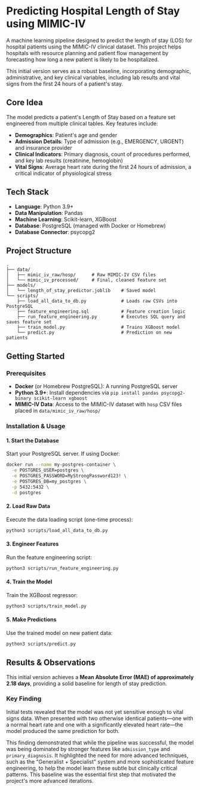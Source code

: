# Predicting Hospital Length of Stay using MIMIC-IV

A machine learning pipeline designed to predict the length of stay (LOS) for hospital patients using the MIMIC-IV clinical dataset. This project helps hospitals with resource planning and patient flow management by forecasting how long a new patient is likely to be hospitalized.

This initial version serves as a robust baseline, incorporating demographic, administrative, and key clinical variables, including lab results and vital signs from the first 24 hours of a patient's stay.

## Core Idea

The model predicts a patient's Length of Stay based on a feature set engineered from multiple clinical tables. Key features include:

- **Demographics**: Patient's age and gender
- **Admission Details**: Type of admission (e.g., EMERGENCY, URGENT) and insurance provider
- **Clinical Indicators**: Primary diagnosis, count of procedures performed, and key lab results (creatinine, hemoglobin)
- **Vital Signs**: Average heart rate during the first 24 hours of admission, a critical indicator of physiological stress

## Tech Stack

- **Language**: Python 3.9+
- **Data Manipulation**: Pandas
- **Machine Learning**: Scikit-learn, XGBoost
- **Database**: PostgreSQL (managed with Docker or Homebrew)
- **Database Connector**: psycopg2

## Project Structure

```
.
├── data/
│   ├── mimic_iv_raw/hosp/      # Raw MIMIC-IV CSV files
│   └── mimic_iv_processed/     # Final, cleaned feature set
├── models/
│   └── length_of_stay_predictor.joblib    # Saved model
└── scripts/
    ├── load_all_data_to_db.py             # Loads raw CSVs into PostgreSQL
    ├── feature_engineering.sql            # Feature creation logic
    ├── run_feature_engineering.py         # Executes SQL query and saves feature set
    ├── train_model.py                     # Trains XGBoost model
    └── predict.py                         # Prediction on new patients
```

## Getting Started

### Prerequisites

- **Docker** (or Homebrew PostgreSQL): A running PostgreSQL server
- **Python 3.9+**: Install dependencies via `pip install pandas psycopg2-binary scikit-learn xgboost`
- **MIMIC-IV Data**: Access to the MIMIC-IV dataset with `hosp` CSV files placed in `data/mimic_iv_raw/hosp/`

### Installation & Usage

#### 1. Start the Database

Start your PostgreSQL server. If using Docker:

```bash
docker run --name my-postgres-container \
  -e POSTGRES_USER=postgres \
  -e POSTGRES_PASSWORD=MyStrongPassword123! \
  -e POSTGRES_DB=my_postgres \
  -p 5432:5432 \
  -d postgres
```

#### 2. Load Raw Data

Execute the data loading script (one-time process):

```bash
python3 scripts/load_all_data_to_db.py
```

#### 3. Engineer Features

Run the feature engineering script:

```bash
python3 scripts/run_feature_engineering.py
```

#### 4. Train the Model

Train the XGBoost regressor:

```bash
python3 scripts/train_model.py
```

#### 5. Make Predictions

Use the trained model on new patient data:

```bash
python3 scripts/predict.py
```

## Results & Observations

This initial version achieves a **Mean Absolute Error (MAE) of approximately 2.18 days**, providing a solid baseline for length of stay prediction.

### Key Finding

Initial tests revealed that the model was not yet sensitive enough to vital signs data. When presented with two otherwise identical patients—one with a normal heart rate and one with a significantly elevated heart rate—the model produced the same prediction for both.

This finding demonstrated that while the pipeline was successful, the model was being dominated by stronger features like `admission_type` and `primary_diagnosis`. It highlighted the need for more advanced techniques, such as the "Generalist + Specialist" system and more sophisticated feature engineering, to help the model learn these subtle but clinically critical patterns. This baseline was the essential first step that motivated the project's more advanced iterations.
